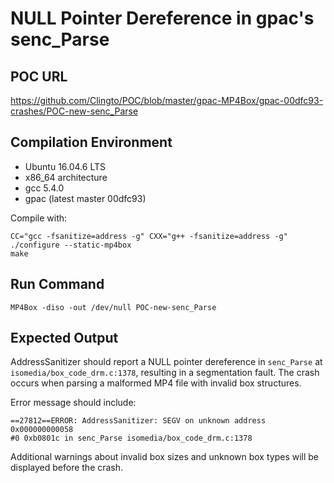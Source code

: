 # NULL Pointer Dereference in gpac's senc_Parse

## POC URL
https://github.com/Clingto/POC/blob/master/gpac-MP4Box/gpac-00dfc93-crashes/POC-new-senc_Parse

## Compilation Environment
- Ubuntu 16.04.6 LTS
- x86_64 architecture
- gcc 5.4.0
- gpac (latest master 00dfc93)

Compile with:
```
CC="gcc -fsanitize=address -g" CXX="g++ -fsanitize=address -g" ./configure --static-mp4box
make
```

## Run Command
```
MP4Box -diso -out /dev/null POC-new-senc_Parse
```

## Expected Output
AddressSanitizer should report a NULL pointer dereference in `senc_Parse` at `isomedia/box_code_drm.c:1378`, resulting in a segmentation fault. The crash occurs when parsing a malformed MP4 file with invalid box structures.

Error message should include:
```
==27812==ERROR: AddressSanitizer: SEGV on unknown address 0x000000000058
#0 0xb0801c in senc_Parse isomedia/box_code_drm.c:1378
```

Additional warnings about invalid box sizes and unknown box types will be displayed before the crash.